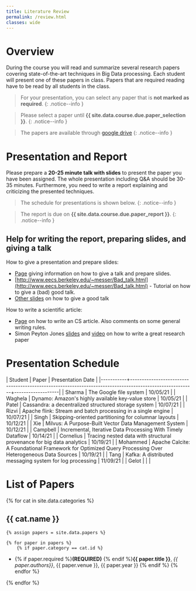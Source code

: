 ```yaml
---
title: Literature Review
permalink: /review.html
classes: wide
---
```


# Overview

During the course you will read and summarize several research papers covering state-of-the-art techniques in Big Data processing. Each student will present one of these papers in class. Papers that are required reading have to be read by all students in the class.

> For your presentation, you can select any paper that is **not marked as required**.
{: .notice--info }

> Please select a paper until **{{ site.data.course.due.paper_selection }}**.
{: .notice--info }

> The papers are available through [google drive](https://drive.google.com/drive/folders/1zML2thsCOlxGFGdk5KSfXRPfHicvpNbw?usp=sharing)
{: .notice--info }

# Presentation and Report

Please prepare a **20-25 minute talk with slides** to present the paper you have been assigned. The whole presentation including Q&A should be 30-35 minutes. Furthermore, you need to write a report explaining and criticizing the presented techniques.

> The schedule for presentations is shown below.
{: .notice--info }

> The report is due on **{{ site.data.course.due.paper_report }}**.
{: .notice--info }

## Help for writing the report, preparing slides, and giving a talk

How to give a presentation and prepare slides:

- [Page](http://www.cs.duke.edu/brd/Teaching/Giving-a-talk/giving-a-talk.html) giving information on how to give a talk and prepare slides.
- [http://www.eecs.berkeley.edu/~messer/Bad_talk.html](http://www.eecs.berkeley.edu/~messer/Bad_talk.html) - Tutorial on how to give a (bad) good talk.
- [Other slides](http://dblab.cs.toronto.edu/~miller/docs/howto_talk.pdf) on how to give a good talk

How to write a scientific article:

- [Page](http://dblab.cs.toronto.edu/~miller/index.php?p=resources) on how to write an CS article. Also comments on some general writing rules.
- Simon Peyton Jones [slides](https://research.microsoft.com/en-us/um/people/simonpj/papers/giving-a-talk/writing-a-paper-slides.pdf) and  [video](http://www.youtube.com/watch?v=g3dkRsTqdDA) on how to write a great research paper


# Presentation Schedule

| Student   | Paper                                                                                                   | Presentation Date |
|-----------+---------------------------------------------------------------------------------------------------------+-------------------|
| Sharma    | The Google file system                                                                                  | 10/05/21          |
| Waghela   | Dynamo: Amazon's highly available key-value store                                                       | 10/05/21          |
| Patel     | Cassandra: a decentralized structured storage system                                                    | 10/07/21          |
| Rizvi     | Apache flink: Stream and batch processing in a single engine                                            | 10/07/21          |
| Singh     | Skipping-oriented partitioning for columnar layouts                                                     | 10/12/21          |
| Xie       | Milvus: A Purpose-Built Vector Data Management System                                                   | 10/12/21          |
| Campbell  | Incremental, Iterative Data Processing With Timely Dataflow                                             | 10/14/21          |
| Cornelius | Tracing nested data with structural provenance for big data analytics                                   | 10/19/21          |
| Mohammed  | Apache Calcite: A Foundational Framework for Optimized Query Processing Over Heterogeneous Data Sources | 10/19/21          |
| Tang      | Kafka: A distributed messaging system for log processing                                                | 11/09/21          |
| Gelot     |                                                                                                         |                   |


# List of Papers

{% for cat in site.data.categories %}

## {{ cat.name }}

    {% assign papers = site.data.papers %}

    {% for paper in papers %}
        {% if paper.category == cat.id %}
* {% if paper.required %}**(REQUIRED)** {% endif %}**{{ paper.title }}**, *{{ paper.authors}}*, {{ paper.venue }}, {{ paper.year }}
        {% endif %}
    {% endfor %}

{% endfor %}
